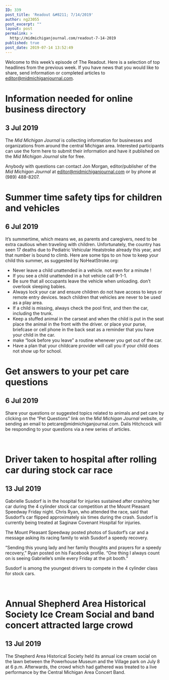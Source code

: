 ```yaml
---
ID: 339
post_title: 'Readout &#8211; 7/14/2019'
author: ng23055
post_excerpt: ""
layout: post
permalink: >
  http://midmichiganjournal.com/readout-7-14-2019
published: true
post_date: 2019-07-14 13:52:49
---
```

Welcome to this week’s episode of The Readout. Here is a selection of top headlines from the previous week. If you have news that you would like to share, send information or completed articles to editor@midmichiganjournal.com.
<h1>Information needed for online business directory</h1>
<h2>3 Jul 2019</h2>
The <i>Mid Michigan Journal </i>is collecting information for businesses and organizations from around the central Michigan area. Interested participants can use the form here to submit their information and have it published on the <i>Mid Michigan Journal </i>site for free.

Anybody with questions can contact Jon Morgan, editor/publisher of the <i>Mid Michigan Journal </i>at editor@midmichiganjournal.com or by phone at (989) 488-8207.
<h1>Summer time safety tips for children and vehicles</h1>
<h2>6 Jul 2019</h2>
It’s summertime, which means we, as parents and caregivers, need to be extra cautious when traveling with children. Unfortunately, the country has seen 17 deaths due to Pediatric Vehicular Heatstroke already this year, and that number is bound to climb. Here are some tips to on how to keep your child this summer, as suggested by NoHeatStroke.org:
<ul>
 	<li>Never leave a child unattended in a vehicle. not even for a minute !</li>
 	<li>If you see a child unattended in a hot vehicle call 9-1-1.</li>
 	<li>Be sure that all occupants leave the vehicle when unloading. don’t overlook sleeping babies.</li>
 	<li>Always lock your car and ensure children do not have access to keys or remote entry devices. teach children that vehicles are never to be used as a play area.</li>
 	<li>If a child is missing, always check the pool first, and then the car, including the trunk.</li>
 	<li>Keep a stuffed animal in the carseat and when the child is put in the seat place the animal in the front with the driver. or place your purse, briefcase or cell phone in the back seat as a reminder that you have your child in the car.</li>
 	<li>make “look before you leave” a routine whenever you get out of the car.</li>
 	<li>Have a plan that your childcare provider will call you if your child does not show up for school.</li>
</ul>
<h1>Get answers to your pet care questions</h1>
<h2>6 Jul 2019</h2>
Share your questions or suggested topics related to animals and pet care by clicking on the “Pet Questions” link on the <i>Mid Michigan Journal </i>website, or sending an email to petcare@midmichiganjournal.com. Dalis Hitchcock will be responding to your questions via a new series of articles.

&nbsp;
<h1>Driver taken to hospital after rolling car during stock car race</h1>
<h2>13 Jul 2019</h2>
Gabrielle Susdorf is in the hospital for injuries sustained after crashing her car during the 4 cylinder stock car competition at the Mount Pleasant Speedway Friday night. Chris Ryan, who attended the race, said that Susdorf’s car flipped approximately six times during the crash. Susdorf is currently being treated at Saginaw Covenant Hospital for injuries.

The Mount Pleasant Speedway posted photos of Susdorf’s car and a message asking its racing family to wish Susdorf a speedy recovery.

“Sending this young lady and her family thoughts and prayers for a speedy recovery,” Ryan posted on his Facebook profile. “One thing I always count on is seeing Gabrielle’s smile every Friday at the pit booth.”

Susdorf is among the youngest drivers to compete in the 4 cylinder class for stock cars.

&nbsp;
<h1>Annual Shepherd Area Historical Society Ice Cream Social and band concert attracted large crowd</h1>
<h2>13 Jul 2019</h2>
The Shepherd Area Historical Society held its annual ice cream social on the lawn between the Powerhouse Museum and the Village park on July 8 at 6 p.m. Afterwards, the crowd which had gathered was treated to a live performance by the Central Michigan Area Concert Band.